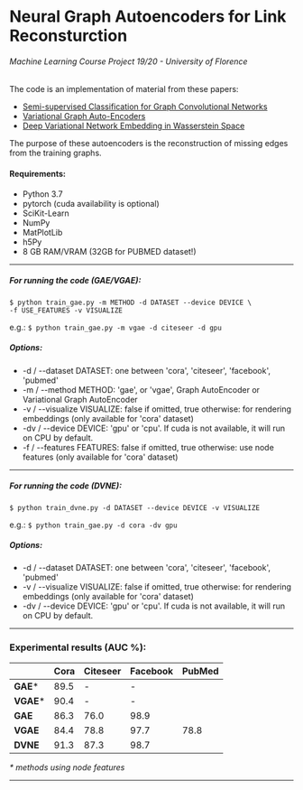 # Neural Graph Autoencoders for Link Reconsturction
###### Machine Learning Course Project 19/20 - University of Florence

The code is an implementation of material from these papers:

* [Semi-supervised Classification for Graph Convolutional Networks](https://arxiv.org/pdf/1609.02907.pdf)
* [Variational Graph Auto-Encoders](https://arxiv.org/pdf/1611.07308.pdf)
* [Deep Variational Network Embedding in Wasserstein Space](https://dl.acm.org/doi/pdf/10.1145/3219819.3220052)

The purpose of these autoencoders is the reconstruction of missing edges from the training graphs.

#### Requirements:
* Python 3.7
* pytorch (cuda availability is optional)
* SciKit-Learn
* NumPy
* MatPlotLib
* h5Py
* 8 GB RAM/VRAM (32GB for PUBMED dataset!)

---

##### For running the code (GAE/VGAE):
```
$ python train_gae.py -m METHOD -d DATASET --device DEVICE \
-f USE_FEATURES -v VISUALIZE
``` 
e.g.: `$ python train_gae.py -m vgae -d citeseer -d gpu`

##### Options: 
*   -d / --dataset DATASET: one between 'cora', 'citeseer', 'facebook', 'pubmed' 
*   -m / --method METHOD: 'gae', or 'vgae', Graph AutoEncoder or Variational Graph AutoEncoder 
*   -v / --visualize VISUALIZE: false if omitted, true otherwise: for rendering embeddings (only available for 'cora' dataset)
*   -dv / --device DEVICE: 'gpu' or 'cpu'. If cuda is not available, it will run on CPU by default. 
*   -f / --features FEATURES: false if omitted, true otherwise: use node features (only available for 'cora' dataset)
---
##### For running the code (DVNE):
```
$ python train_dvne.py -d DATASET --device DEVICE -v VISUALIZE
``` 
e.g.: `$ python train_gae.py -d cora -dv gpu`

##### Options: 
*   -d / --dataset DATASET: one between 'cora', 'citeseer', 'facebook', 'pubmed' 
*   -v / --visualize VISUALIZE: false if omitted, true otherwise: for rendering embeddings (only available for 'cora' dataset)
*   -dv / --device DEVICE: 'gpu' or 'cpu'. If cuda is not available, it will run on CPU by default. 
---
### Experimental results (AUC %):

|                  |   Cora    |   Citeseer    |   Facebook    |   PubMed  |
|------------------|-----------|---------------|---------------|-----------|
|     **GAE***     |    89.5   |       -       |      -        |           |
|     **VGAE***    |    90.4   |       -       |      -        |           |
|     **GAE**      |    86.3   |    76.0       |     98.9      |           |
|     **VGAE**     |    84.4   |    78.8       |     97.7      |   78.8    |
|     **DVNE**     |    91.3   |    87.3       |     98.7      |           |    

_* methods using node features_

---